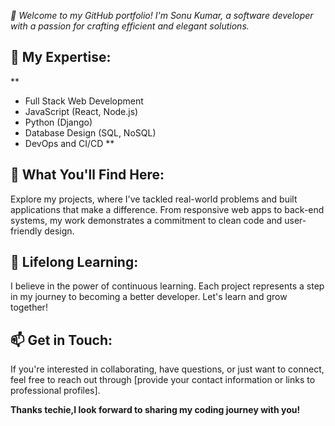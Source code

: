*👋 Welcome to my GitHub portfolio! I'm Sonu Kumar, a software developer with a passion for crafting efficient and elegant solutions.*

## 💼 My Expertise:
**
- Full Stack Web Development
- JavaScript (React, Node.js)
- Python (Django)
- Database Design (SQL, NoSQL)
- DevOps and CI/CD
**

## 🚀 What You'll Find Here:
Explore my projects, where I've tackled real-world problems and built applications that make a difference. From responsive web apps to back-end systems, my work demonstrates a commitment to clean code and user-friendly design.


## 🌱 Lifelong Learning:
I believe in the power of continuous learning. Each project represents a step in my journey to becoming a better developer. Let's learn and grow together!

## 📫 Get in Touch:
If you're interested in collaborating, have questions, or just want to connect, feel free to reach out through [provide your contact information or links to professional profiles].

**Thanks techie,I look forward to sharing my coding journey with you!**
